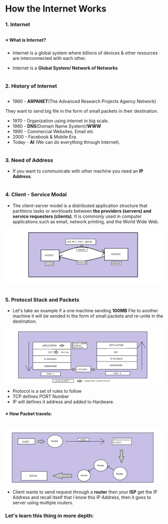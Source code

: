 # How the Internet Works

### 1. Internet

##

<h4>⭐ What is Internet?</h4>

- Internet is a global system where billions of devices & other resources are interconnected with each other.

- Internet is a **Global System/ Network of Networks**

#

### 2. History of Internet

##

- 1960 - **ARPANET**(The Advanced Research Projects Agency Network)

They want to send big file in the form of small packets in their destination.

- 1970 - Organization using internet in big scale.
- 1980 - **DNS**(Domain Name System)/**WWW**
- 1990 - Commercial Websites, Email etc
- 2000 - Facebook & Mobile Era.
- Today - **AI** (We can do everything through Internet).

#

### 3. Need of Address

- If you want to communicate with other machine you need an **IP Address**.

#

### 4. Client - Service Modal

- The client–server model is a distributed application structure that partitions tasks or workloads between **the providers (servers) and service requesters (clients)**. It is commonly used in computer applications such as email, network printing, and the World Wide Web.


<div align="center">
    <img src="./assets/Server%20-%20Client%20Modal.png" width="600" />
</div>

#

### 5. Protocol Stack and Packets

- Let's take an example if a one machine sending **100MB** File to another machine it will be sended in the form of small packets and re-unite in the destination.

<div align="center">
    <img src="./assets/Protocol%20STack.png" width="700" />
</div>

- Protocol is a set of rules to follow
- TCP defines PORT Number
- IP will defines it address and added to Hardware.

<h4>⭐ How Packet travels:</h4> <br>

<div align="center">
    <img src="./assets/Packet%20Travel.png" width="700" />
</div>

- Client wants to send request through a **router** then your **ISP** get the IP Address and recall itself that I know this IP Address, then it goes to server using multiple routers.

### Let's learn this thing in more depth:

